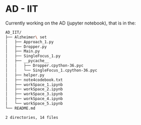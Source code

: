 # AD - IIT
Currently working on the AD (jupyter notebook), that is in the:
```bash
AD_IIT/
├── Alzheimer\ set
│   ├── Approach_1.py
│   ├── Dropper.py
│   ├── Main.py
│   ├── SingleFocus_1.py
│   ├── __pycache__
│   │   ├── Dropper.cpython-36.pyc
│   │   └── SingleFocus_1.cpython-36.pyc
│   ├── helper.py
│   ├── note4codebook.txt
│   ├── workSpace_1.ipynb
│   ├── workSpace_2.ipynb
│   ├── workSpace_3.ipynb
│   ├── workSpace_4.ipynb
│   └── workSpace_5.ipynb
└── README.md

2 directories, 14 files
```